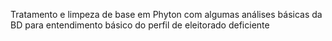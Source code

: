 Tratamento e limpeza de base em Phyton com algumas análises básicas da BD para entendimento básico do perfil de eleitorado deficiente
